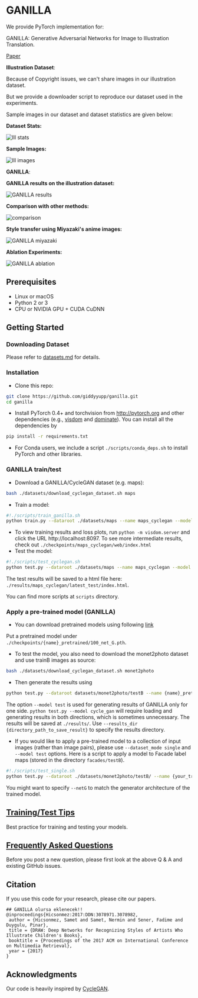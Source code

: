 # GANILLA

We provide PyTorch implementation for: 

GANILLA: Generative Adversarial Networks for Image to Illustration Translation.

[Paper](LINKKK)


**Illustration Dataset**:

Because of Copyright issues, we can't share images in our illustration dataset.

But we provide a downloader script to reproduce our dataset used in the experiments. 

Sample images in our dataset and dataset statistics are given below:

**Dataset Stats:**

![Ill stats](docs/figs/dataset_stats.png)

**Sample Images:**

![Ill images](docs/figs/ill_dataset.png)


**GANILLA**:


**GANILLA results on the illustration dataset:**

![GANILLA results](docs/figs/ganilla_res.png)

**Comparison with other methods:**

![comparison](docs/figs/sota_comp.png)

**Style transfer using Miyazaki's anime images:**

![GANILLA miyazaki](docs/figs/miyazaki_res.png)

**Ablation Experiments:**

![GANILLA ablation](docs/figs/ablation_experiments.png)

## Prerequisites
- Linux or macOS
- Python 2 or 3
- CPU or NVIDIA GPU + CUDA CuDNN

## Getting Started
### Downloading Dataset
Please refer to [datasets.md](docs/datasets.md) for details.

### Installation

- Clone this repo:
```bash
git clone https://github.com/giddyyupp/ganilla.git
cd ganilla
```

- Install PyTorch 0.4+ and torchvision from http://pytorch.org and other dependencies (e.g., [visdom](https://github.com/facebookresearch/visdom) and [dominate](https://github.com/Knio/dominate)). You can install all the dependencies by
```bash
pip install -r requirements.txt
```

- For Conda users, we include a script `./scripts/conda_deps.sh` to install PyTorch and other libraries.

### GANILLA train/test
- Download a GANILLA/CycleGAN dataset (e.g. maps):

```bash
bash ./datasets/download_cyclegan_dataset.sh maps
```
- Train a model:
```bash
#!./scripts/train_ganilla.sh
python train.py --dataroot ./datasets/maps --name maps_cyclegan --model cycle_gan --netG resnet_fpn
```
- To view training results and loss plots, run `python -m visdom.server` and click the URL http://localhost:8097. To see more intermediate results, check out `./checkpoints/maps_cyclegan/web/index.html`
- Test the model:
```bash
#!./scripts/test_cyclegan.sh
python test.py --dataroot ./datasets/maps --name maps_cyclegan --model cycle_gan --netG resnet_fpn
```
The test results will be saved to a html file here: `./results/maps_cyclegan/latest_test/index.html`.

You can find more scripts at `scripts` directory.

### Apply a pre-trained model (GANILLA)
- You can download pretrained models using following [link](https://drive.google.com/drive/folders/1HT9JxGMk7L94OmIeV5fqrPBy-bVn1u9L?usp=sharing)

Put a pretrained model under `./checkpoints/{name}_pretrained/100_net_G.pth`.

- To test the model, you also need to download the  monet2photo dataset and use trainB images as source:

```bash
bash ./datasets/download_cyclegan_dataset.sh monet2photo
```

- Then generate the results using
```bash
python test.py --dataroot datasets/monet2photo/testB --name {name}_pretrained --model test
```
The option `--model test` is used for generating results of GANILLA only for one side. `python test.py --model cycle_gan` will require loading and generating results in both directions, which is sometimes unnecessary. The results will be saved at `./results/`. Use `--results_dir {directory_path_to_save_result}` to specify the results directory.

- If you would like to apply a pre-trained model to a collection of input images (rather than image pairs), please use `--dataset_mode single` and `--model test` options. Here is a script to apply a model to Facade label maps (stored in the directory `facades/testB`).

``` bash
#!./scripts/test_single.sh
python test.py --dataroot ./datasets/monet2photo/testB/ --name {your_trained_model_name} --model test
```
You might want to specify `--netG` to match the generator architecture of the trained model.


## [Training/Test Tips](docs/tips.md)
Best practice for training and testing your models.

## [Frequently Asked Questions](docs/qa.md)
Before you post a new question, please first look at the above Q & A and existing GitHub issues.


## Citation
If you use this code for your research, please cite our papers.
```
## GANILLA olursa eklenecek!!
@inproceedings{Hicsonmez:2017:DDN:3078971.3078982,
 author = {Hicsonmez, Samet and Samet, Nermin and Sener, Fadime and Duygulu, Pinar},
 title = {DRAW: Deep Networks for Recognizing Styles of Artists Who Illustrate Children's Books},
 booktitle = {Proceedings of the 2017 ACM on International Conference on Multimedia Retrieval},
 year = {2017}
}
```
## Acknowledgments
Our code is heavily inspired by [CycleGAN](https://github.com/junyanz/pytorch-CycleGAN-and-pix2pix).
